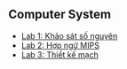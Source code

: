 ## Computer System
- [Lab 1: Khảo sát số nguyên](./20120298_BT01/)
- [Lab 2: Hợp ngữ MIPS](./20120298_BT02/)
- [Lab 3: Thiết kế mạch](./20120298_BT03/)
